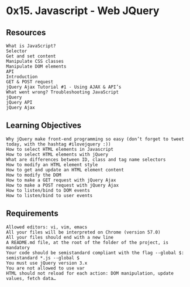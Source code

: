 # 0x15. Javascript - Web JQuery

## Resources


    What is JavaScript?
    Selector
    Get and set content
    Manipulate CSS classes
    Manipulate DOM elements
    API
    Introduction
    GET & POST request
    jQuery Ajax Tutorial #1 - Using AJAX & API’s
    What went wrong? Troubleshooting JavaScript
    jQuery
    jQuery API
    jQuery Ajax

## Learning Objectives


    Why jQuery make front-end programming so easy (don’t forget to tweet today, with the hashtag #ilovejquery :))
    How to select HTML elements in Javascript
    How to select HTML elements with jQuery
    What are differences between ID, class and tag name selectors
    How to modify an HTML element style
    How to get and update an HTML element content
    How to modify the DOM
    How to make a GET request with jQuery Ajax
    How to make a POST request with jQuery Ajax
    How to listen/bind to DOM events
    How to listen/bind to user events


## Requirements


    Allowed editors: vi, vim, emacs
    All your files will be interpreted on Chrome (version 57.0)
    All your files should end with a new line
    A README.md file, at the root of the folder of the project, is mandatory
    Your code should be semistandard compliant with the flag --global $: semistandard *.js --global $
    You must use jQuery version 3.x
    You are not allowed to use var
    HTML should not reload for each action: DOM manipulation, update values, fetch data…


